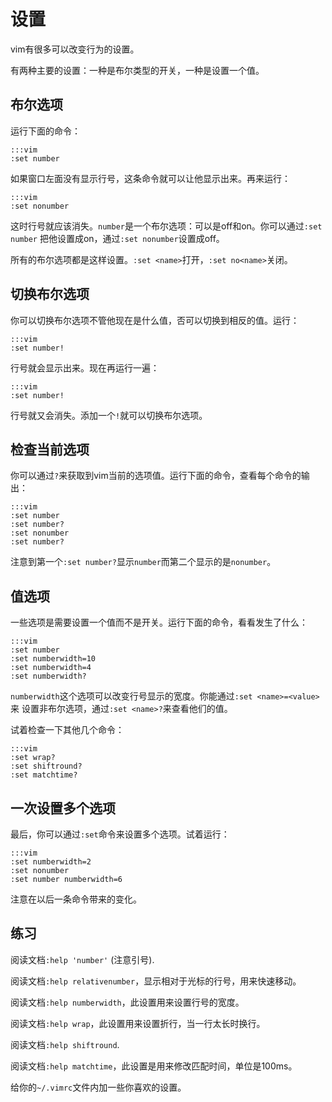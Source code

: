 设置
===============

vim有很多可以改变行为的设置。

有两种主要的设置：一种是布尔类型的开关，一种是设置一个值。

布尔选项
---------------

运行下面的命令：

    :::vim
    :set number

如果窗口左面没有显示行号，这条命令就可以让他显示出来。再来运行：

    :::vim
    :set nonumber

这时行号就应该消失。`number`是一个布尔选项：可以是off和on。你可以通过`:set number`
把他设置成on，通过`:set nonumber`设置成off。

所有的布尔选项都是这样设置。`:set <name>`打开，`:set no<name>`关闭。

切换布尔选项
------------------------

你可以切换布尔选项不管他现在是什么值，否可以切换到相反的值。运行：

    :::vim
    :set number!

行号就会显示出来。现在再运行一遍：

    :::vim
    :set number!

行号就又会消失。添加一个`!`就可以切换布尔选项。

检查当前选项
----------------

你可以通过`?`来获取到vim当前的选项值。运行下面的命令，查看每个命令的输出：

    :::vim
    :set number
    :set number?
    :set nonumber
    :set number?

注意到第一个`:set number?`显示`number`而第二个显示的是`nonumber`。

值选项
-------------------

一些选项是需要设置一个值而不是开关。运行下面的命令，看看发生了什么：

    :::vim
    :set number
    :set numberwidth=10
    :set numberwidth=4
    :set numberwidth?

`numberwidth`这个选项可以改变行号显示的宽度。你能通过`:set <name>=<value>`来
设置非布尔选项，通过`:set <name>?`来查看他们的值。

试着检查一下其他几个命令：

    :::vim
    :set wrap?
    :set shiftround?
    :set matchtime?

一次设置多个选项
--------------------------------

最后，你可以通过`:set`命令来设置多个选项。试着运行：

    :::vim
    :set numberwidth=2
    :set nonumber
    :set number numberwidth=6

注意在以后一条命令带来的变化。

练习
---------

阅读文档`:help 'number'` (注意引号).

阅读文档`:help relativenumber`，显示相对于光标的行号，用来快速移动。

阅读文档`:help numberwidth`，此设置用来设置行号的宽度。

阅读文档`:help wrap`，此设置用来设置折行，当一行太长时换行。

阅读文档`:help shiftround`.

阅读文档`:help matchtime`，此设置是用来修改匹配时间，单位是100ms。

给你的`~/.vimrc`文件内加一些你喜欢的设置。
